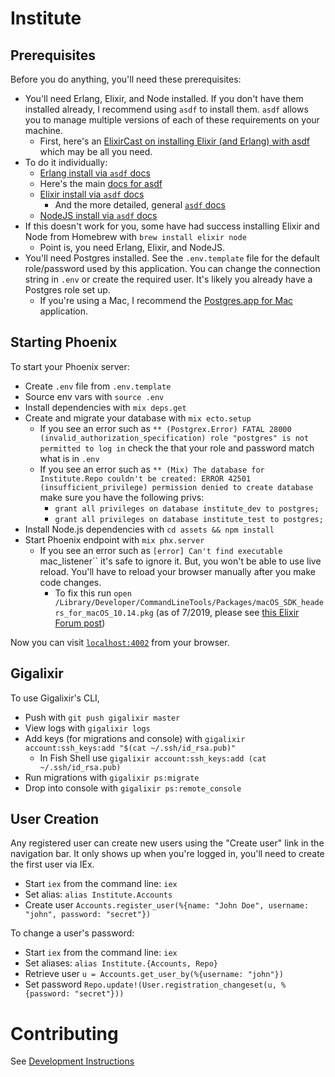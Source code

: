 # Institute

## Prerequisites

Before you do anything, you'll need these prerequisites:

* You'll need Erlang, Elixir, and Node installed. If you don't have them installed already, I recommend using `asdf` to install them. `asdf` allows you to manage multiple versions of each of these requirements on your machine.
  * First, here's an [ElixirCast on installing Elixir (and Erlang) with asdf](https://elixircasts.io/installing-elixir-with-asdf) which may be all you need.
* To do it individually:
  * [Erlang install via `asdf` docs](https://github.com/asdf-vm/asdf-erlang) 
  * Here's the main [docs for asdf](https://asdf-vm.com/#/)
  * [Elixir install via `asdf` docs](https://github.com/asdf-vm/asdf-elixir)
    * And the more detailed, general [`asdf` docs](https://asdf-vm.com/#/core-manage-asdf-vm)
  * [NodeJS install via `asdf` docs](https://github.com/asdf-vm/asdf-nodejs)
* If this doesn't work for you, some have had success installing Elixir and Node from Homebrew with `brew install elixir node`
  * Point is, you need Erlang, Elixir, and NodeJS.
* You'll need Postgres installed. See the `.env.template` file for the default role/password used by this application. You can change the connection string in `.env` or create the required user. It's likely you already have a Postgres role set up.
  * If you're using a Mac, I recommend the [Postgres.app for Mac](https://postgresapp.com/) application.

## Starting Phoenix

To start your Phoenix server:
    
* Create `.env` file from `.env.template`
* Source env vars with `source .env`
* Install dependencies with `mix deps.get`
* Create and migrate your database with `mix ecto.setup`
  * If you see an error such as `** (Postgrex.Error) FATAL 28000 (invalid_authorization_specification) role "postgres" is not permitted to log in` check the that your role and password match what is in `.env`
  * If you see an error such as `** (Mix) The database for Institute.Repo couldn't be created: ERROR 42501 (insufficient_privilege) permission denied to create database` make sure you have the following privs:
    * `grant all privileges on database institute_dev to postgres;`
    * `grant all privileges on database institute_test to postgres;`
* Install Node.js dependencies with `cd assets && npm install`
* Start Phoenix endpoint with `mix phx.server`
  * If you see an error such as `[error] Can't find executable `mac_listener`` it's safe to ignore it. But, you won't be able to use live reload. You'll have to reload your browser manually after you make code changes.
    * To fix this run `open /Library/Developer/CommandLineTools/Packages/macOS_SDK_headers_for_macOS_10.14.pkg` (as of 7/2019, please see [this Elixir Forum post](https://elixirforum.com/t/cant-find-executable-mac-listener-error-exited-in-genserver-call/8886))

Now you can visit [`localhost:4002`](http://localhost:4002) from your browser.

## Gigalixir

To use Gigalixir's CLI, 
* Push with `git push gigalixir master`
* View logs with `gigalixir logs`
* Add keys (for migrations and console) with `gigalixir account:ssh_keys:add "$(cat ~/.ssh/id_rsa.pub)"`
  * In Fish Shell use `gigalixir account:ssh_keys:add (cat ~/.ssh/id_rsa.pub)`
* Run migrations with `gigalixir ps:migrate`
* Drop into console with `gigalixir ps:remote_console`

## User Creation

Any registered user can create new users using the "Create user" link in the navigation bar. It only shows up when you're logged in, you'll need to create the first user via IEx.

* Start `iex` from the command line: `iex`
* Set alias: `alias Institute.Accounts`
* Create user `Accounts.register_user(%{name: "John Doe", username: "john", password: "secret"})`

To change a user's password:

* Start `iex` from the command line: `iex`
* Set aliases: `alias Institute.{Accounts, Repo}`
* Retrieve user `u = Accounts.get_user_by(%{username: "john"})`
* Set password `Repo.update!(User.registration_changeset(u, %{password: "secret"}))`

# Contributing

See [Development Instructions](Development.md)
